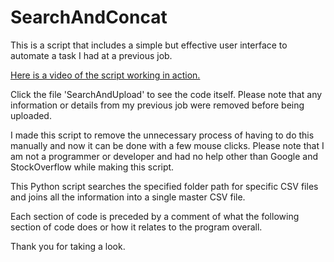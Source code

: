 # SearchAndConcat
This is a script that includes a simple but effective user interface to automate a task I had at a previous job.

[Here is a video of the script working in action.](https://youtu.be/mCuUD6Bu2VE)

Click the file 'SearchAndUpload' to see the code itself. Please note that any information or details from my previous job were removed before being uploaded.

I made this script to remove the unnecessary process of having to do this manually and now it can be done with a few mouse clicks. Please note that I am not a programmer or developer and had no help other than Google and StockOverflow while making this script.

This Python script searches the specified folder path for specific CSV files and joins all the information into a single master CSV file.

Each section of code is preceded by a comment of what the following section of code does or how it relates to the program overall.

Thank you for taking a look.
